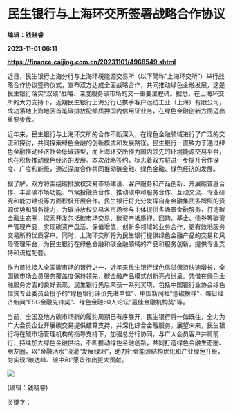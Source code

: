 # 民生银行与上海环交所签署战略合作协议
**编辑：钱晓睿**

**2023-11-01 06:11**

**https://finance.caijing.com.cn/20231101/4968549.shtml**

近日，民生银行上海分行与上海环境能源交易所（以下简称“上海环交所”）举行战略合作协议签约仪式，宣布双方达成全面战略合作，共同推动绿色金融发展，这是民生银行落实“双碳”战略、深度服务碳市场的又一重要里程碑。据悉，在上海环交所的大力支持下，近期民生银行上海分行已携手客户远纺工业（上海）有限公司，成功落地上海地区首笔碳排放配额质押国内信用证业务，在绿色金融创新方面迈出重要步伐。

近年来，民生银行与上海环交所的合作不断深入，在绿色金融领域进行了广泛的交流和探讨，共同探索绿色金融的创新模式和发展路径。民生银行一直致力于通过绿色金融推动经济社会低碳转型，而上海环交所作为国内领先的环境能源交易平台，也在积极推动绿色经济的发展。本次战略签约，标志着双方将进一步提升合作深度、广度和能级，通过深度合作共同推动碳金融、绿色金融、绿色经济的发展。

据了解，双方将围绕碳排放权交易市场建设、客户服务和产品创新、开展碳普惠合作、丰富碳市场功能、气候投融资合作、推动碳中和服务合作、互动交流、专业研究和能力建设等方面积极开展合作。民生银行将充分发挥自身金融集团多牌照的资源优势和服务能力，为碳排放权交易各市场参与主体提供多场景金融服务，打造碳金融生态圈，探索开发包括碳市场交易、碳资产抵质押、回购、基金、债券等碳资产管理产品，实现碳资产盘活、保值增值，创新多领域的业务合作，更有效地服务交易所的优质客户。同时，上海环交所将为民生银行提供绿色金融产品的交易和风险管理平台，为民生银行在绿色金融和碳金融领域的产品和服务创新，提供专业支持和流程配套。

作为首批接入全国碳市场的银行之一，近年来民生银行绿色信贷保持快速增长，全国碳市场会员服务覆盖度保持领先，碳金融产品模式创新亮点纷呈。凭借在绿色金融服务方面的良好表现，民生银行先后荣获一系列奖项，包括中国银行业协会绿色信贷专业委员会授予的“绿色银行评价先进单位”、中国新闻社“低碳榜样”、每日经济新闻“ESG金融先锋奖”、绿色金融60人论坛“最佳金融机构奖”等。

当前，全国及地方碳市场新的履约周期已有序展开，民生银行将一如既往，全力为广大会员企业开展碳交易提供结算支持，并深化综合金融服务。展望未来，民生银行将在碳市场管理机构的指导支持下，加强总分行协同，与广大会员客户并肩前行，持续加大绿色金融供给，不断推动绿色金融创新，共同打造绿色金融生态圈、朋友圈，以“金融活水”浇灌“发展绿洲”，助力社会能源结构优化和产业绿色升级，为实现“碳达峰、碳中和”愿景作出更大贡献。

![](https://tx1.cdn.caijing.com.cn/2014-03-27/114048455.jpg)

(编辑：钱晓睿)

关键字：